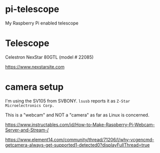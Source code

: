 # pi-telescope
My Raspberry Pi enabled telescope

# Telescope
Celestron NexStar 80GTL (model # 22085)

https://www.nexstarsite.com

# camera setup
I'm using the SV105 from SVBONY.  `lsusb` reports it as `Z-Star Microelectronics Corp.`

This is a "webcam" and NOT a "camera" as far as Linux is concerned.  

https://www.instructables.com/id/How-to-Make-Raspberry-Pi-Webcam-Server-and-Stream-/

https://www.element14.com/community/thread/71206/l/why-vcgencmd-getcamera-always-get-supported1-detected0?displayFullThread=true
